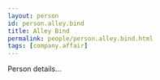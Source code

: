 ```yaml
---
layout: person
id: person.alley.bind
title: Alley Bind
permalink: people/person.alley.bind.html
tags: [company.affair]
---
```


Person details...